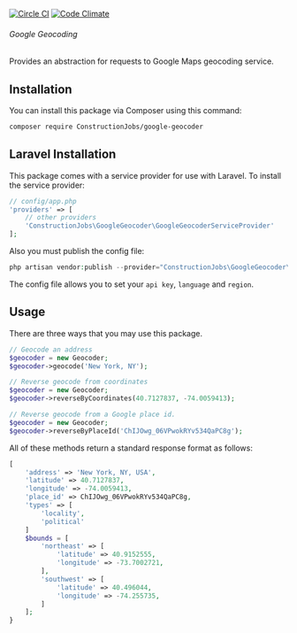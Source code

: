 [![Circle CI](https://circleci.com/gh/ConstructionJobs/google-geocoder.svg?style=shield)](https://circleci.com/gh/ConstructionJobs/google-geocoder)
[![Code Climate](https://codeclimate.com/github/navjobs/google-geocoder/badges/gpa.svg)](https://codeclimate.com/github/navjobs/google-geocoder)

###### Google Geocoding
Provides an abstraction for requests to Google Maps geocoding service.

## Installation
You can install this package via Composer using this command:

```bash
composer require ConstructionJobs/google-geocoder
```

## Laravel Installation
This package comes with a service provider for use with Laravel. To install the service provider:

```php
// config/app.php
'providers' => [
    // other providers
    'ConstructionJobs\GoogleGeocoder\GoogleGeocoderServiceProvider'
];
```

Also you must publish the config file:

```php
php artisan vendor:publish --provider="ConstructionJobs\GoogleGeocoder\GoogleGeocoderServiceProvider"
```

The config file allows you to set your `api key`, `language` and `region`.

## Usage

There are three ways that you may use this package.

```php
// Geocode an address
$geocoder = new Geocoder;
$geocoder->geocode('New York, NY');

// Reverse geocode from coordinates
$geocoder = new Geocoder;
$geocoder->reverseByCoordinates(40.7127837, -74.0059413);

// Reverse geocode from a Google place id.
$geocoder = new Geocoder;
$geocoder->reverseByPlaceId('ChIJOwg_06VPwokRYv534QaPC8g');
```

All of these methods return a standard response format as follows:

```php
[
    'address' => 'New York, NY, USA',
    'latitude' => 40.7127837,
    'longitude' => -74.0059413,
    'place_id' => ChIJOwg_06VPwokRYv534QaPC8g,
    'types' => [
        'locality',
        'political'
    ]
    $bounds = [
        'northeast' => [
            'latitude' => 40.9152555,
            'longitude' => -73.7002721,
        ],
        'southwest' => [
            'latitude' => 40.496044,
            'longitude' => -74.255735,
        ]
    ];
}
```
